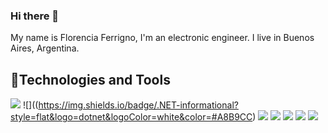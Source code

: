 ### Hi there 👋
My name is Florencia Ferrigno, I'm an electronic engineer.
I live in Buenos Aires, Argentina.

## 🔧Technologies and Tools
![](https://img.shields.io/badge/-informational?style=flat&logo=c&logoColor=white&color=#A8B9CC)
![]((https://img.shields.io/badge/.NET-informational?style=flat&logo=dotnet&logoColor=white&color=#A8B9CC)
![](https://img.shields.io/badge/C++-informational?style=flat&logo=cplusplus&logoColor=white&color=#A8B9CC)
![](https://img.shields.io/badge/C#-informational?style=flat&logo=csharp&logoColor=white&color=#A8B9CC)
![](https://img.shields.io/badge/Cmake-informational?style=flat&logo=cmake&logoColor=white&color=#A8B9CC)
![](https://img.shields.io/badge/Curl-informational?style=flat&logo=curl&logoColor=white&color=#A8B9CC)
![](https://img.shields.io/badge/Docker-informational?style=flat&logo=docker&logoColor=white&color=#A8B9CC)

<!--
**florenciaferrigno/FlorenciaFerrigno** is a ✨ _special_ ✨ repository because its `README.md` (this file) appears on your GitHub profile.

Here are some ideas to get you started:

- 🔭 I’m currently working on ...
- 🌱 I’m currently learning ...
- 👯 I’m looking to collaborate on ...
- 🤔 I’m looking for help with ...
- 💬 Ask me about ...
- 📫 How to reach me: ...
- 😄 Pronouns: ...
- ⚡ Fun fact: ...
-->
